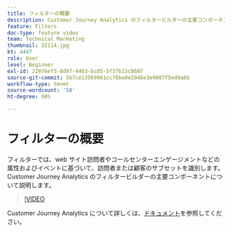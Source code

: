 ```yaml
---
title: フィルターの概要
description: Customer Journey Analytics のフィルタービルダーの主要コンポーネントについて説明します。
feature: Filters
doc-type: feature video
team: Technical Marketing
thumbnail: 32114.jpg
kt: 4447
role: User
level: Beginner
exl-id: 22076ef3-8d97-4483-bc05-5f37b15c868f
source-git-commit: 5b7ce13569961cc78be0e2946e3e9607f5ed9a6b
workflow-type: tm+mt
source-wordcount: '58'
ht-degree: 98%

---
```


# フィルターの概要

フィルターでは、web サイト訪問者やコールセンターエンゲージメントなどの属性およびイベントに基づいて、訪問者または顧客のサブセットを識別します。Customer Journey Analytics のフィルタービルダーの主要コンポーネントについて説明します。

>[!VIDEO](https://video.tv.adobe.com/v/32114/?quality=12&learn=on)

Customer Journey Analytics について詳しくは、[ドキュメント](https://experienceleague.adobe.com/docs/analytics-platform/using/cja-components/cja-filters/filters-overview.html)を参照してください。
